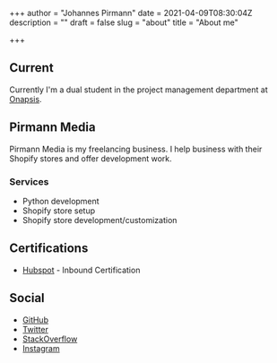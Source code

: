 +++
author = "Johannes Pirmann"
date = 2021-04-09T08:30:04Z
description = ""
draft = false
slug = "about"
title = "About me"

+++


## Current

Currently I'm a dual student in the project management department at [Onapsis](https://onapsis.com).

## Pirmann Media

Pirmann Media is my freelancing business. I help business with their Shopify stores and offer development work.

### Services

* Python development
* Shopify store setup
* Shopify store development/customization

## Certifications

* [Hubspot](https://www.hubspot.com/) - Inbound Certification

## Social

* [GitHub](https://github.com/johannes-pirmann/)
* [Twitter](https://twitter.com/PirmannJohannes)
* [StackOverflow](https://stackoverflow.com/users/7826531/johannes-pirmann)
* [Instagram](https://www.instagram.com/johannes_pirmann/)

